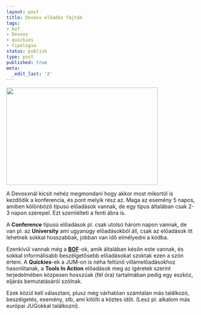 ```yaml
---
layout: post
title: Devoxx előadás fajták
tags:
- bof
- Devoxx
- quickies
- tipologia
status: publish
type: post
published: true
meta:
  _edit_last: '2'
---
```

<a href="http://jtechnics.wp.anzix.net/files/2008/12/schedule.jpg"><img class="alignnone size-medium wp-image-230" src="http://jtechnics.wp.anzix.net/files/2008/12/schedule.jpg" alt="" width="400" height="258" /></a>

A Devoxxnál kicsit nehéz megmondani hogy akkor most mikortól is kezdődik a konferencia, és pont melyik rész az. Maga az esemény 5 napos, amiben kölönböző típusú előadások vannak, de egy típus általában csak 2-3 napon szerepel. Ezt szemlélteti a fenti ábra is.

A <strong>Conference</strong> típusú előadások pl. csak utolsó három napon vannak, de van pl. az <strong>University</strong> ami ugyanúgy előadásokból áll, csak az előadások itt lehetnek sokkal hosszabbak, jobban van idő elmélyedni a kódba.

Ezenkívül vannak még a <strong><a href="http://en.wikipedia.org/wiki/Birds_of_a_Feather_(computing)">BOF</a></strong>-ok, amik általában későn este vannak, és sokkal informálisabb beszélgetősebb előadásokat szoktak ezen a szón érteni. A <strong>Quickies</strong>-ek a JUM-on is néha feltünő villámelőadásokhoz hasonlítanak, a <strong>Tools In Action</strong> előadások meg az ígéretek szerint terjedelmében közpesen hosszúak (fél óra) tartalmában pedig egy eszköz, eljárás bemutatásáról szólnak.

Ezek közül kell választani, plusz még várhatóan számtalan más találkozó, beszélgetés, esemény, stb, ami kitölti a köztes időt. (Lesz pl. alkalom más európai JUGokkal találkozni).
